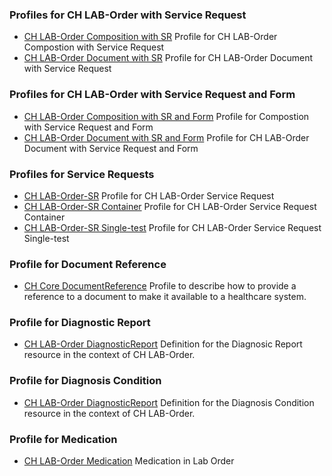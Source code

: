 <!-- markdownlint-disable MD041 -->

<!-- {% include table-profiles.xhtml %} -->

### Profiles for CH LAB-Order with Service Request

* [CH LAB-Order Composition with SR](StructureDefinition-ch-lab-order-composition-with-sr.html)
Profile for CH LAB-Order Compostion with Service Request
* [CH LAB-Order Document with SR](StructureDefinition-ch-lab-order-document-with-sr.html)
Profile for CH LAB-Order Document with Service Request

### Profiles for CH LAB-Order with Service Request and Form

* [CH LAB-Order Composition with SR and Form](StructureDefinition-ch-lab-order-composition-with-sr-and-form.html)
Profile for Compostion with Service Request and Form
* [CH LAB-Order Document with SR and Form](StructureDefinition-ch-lab-order-document-with-sr-and-form.html)
Profile for CH LAB-Order Document with Service Request and Form

### Profiles for Service Requests

* [CH LAB-Order-SR](StructureDefinition-ch-lab-order-SR.html)
Profile for CH LAB-Order Service Request
* [CH LAB-Order-SR Container](StructureDefinition-ch-lab-order-SR-container.html)
Profile for CH LAB-Order Service Request Container
* [CH LAB-Order-SR Single-test](StructureDefinition-ch-lab-order-SR-singletest.html)
Profile for CH LAB-Order Service Request Single-test

### Profile for Document Reference

* [CH Core DocumentReference](StructureDefinition-ch-lab-document-reference.html)
Profile to describe how to provide a reference to a document to make it available to a healthcare system.

### Profile for Diagnostic Report

* [CH LAB-Order DiagnosticReport](StructureDefinition-ch-lab-order-diagnostic-report.html)
Definition for the Diagnosic Report resource in the context of CH LAB-Order.

### Profile for Diagnosis Condition

* [CH LAB-Order DiagnosticReport](StructureDefinition-ch-lab-order-diagnosis-condition.html)
Definition for the Diagnosis Condition resource in the context of CH LAB-Order.

### Profile for Medication

* [CH LAB-Order Medication](StructureDefinition-ChLabOrderMedication.html)
Medication in Lab Order
